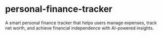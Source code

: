 # personal-finance-tracker
A smart personal finance tracker that helps users manage expenses, track net worth, and achieve financial independence with AI-powered insights.
